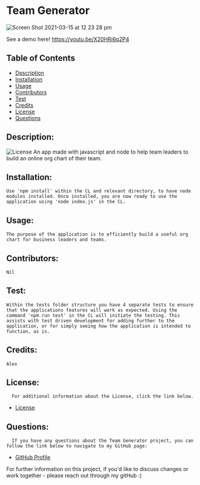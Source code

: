 # Team Generator

![Screen Shot 2021-03-15 at 12 23 28 pm](https://user-images.githubusercontent.com/69836062/111093608-4e8fe900-8589-11eb-9ee1-3d75b2b7091b.png)

See a demo here! https://youtu.be/X20HRi6q2P4

  ## Table of Contents
  - [Description](#description)
  - [Installation](#installation)
  - [Usage](#usage)
  - [Contributors](#contributors)
  - [Test](#test)
  - [Credits](#credits)
  - [License](#license)
  - [Questions](#questions)

  ## Description:
  ![License](https://img.shields.io/badge/License-MIT-blue.svg "License Badge")
    An app made with javascript and node to help team leaders to build an online org chart of their team.
  ## Installation:
    Use 'npm install' within the CL and relevant directory, to have node modules installed. Once installed, you are now ready to use the application using 'node index.js' in the CL.
  ## Usage:
    The purpose of the application is to efficiently build a useful org chart for business leaders and teams.
  ## Contributors:
    Nil
  ## Test:
    Within the tests folder structure you have 4 separate tests to ensure that the applications features will work as expected. Using the command 'npm run test' in the CL will initiate the testing. This assists with test driven development for adding further to the application, or for simply seeing how the application is intended to function, as is.
  ## Credits:
    Alex
  ## License:
      For additional information about the License, click the link below.
  - [License](https://opensource.org/licenses/MIT)

  ## Questions:
      If you have any questions about the Team Generator project, you can follow the link below to navigate to my GitHub page:
  - [GitHub Profile](https://github.com/alex-stew)

For further information on this project, if you'd like to discuss changes or work together - please reach out through my gitHub :)
